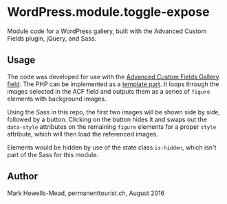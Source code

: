 # WordPress.module.toggle-expose
Module code for a WordPress gallery, built with the Advanced Custom Fields plugin, jQuery, and Sass.

## Usage
The code was developed for use with the [Advanced Custom Fields Gallery field](https://www.advancedcustomfields.com/resources/gallery/). The PHP can be implemented as a [template part](https://developer.wordpress.org/reference/functions/get_template_part/). It loops through the images selected in the ACF field and outputs them as a series of `figure` elements with background images.

Using the Sass in this repo, the first two images will be shown side by side, followed by a button. Clicking on the button hides it and swaps out the `data-style` attributes on the remaining `figure` elements for a proper `style` attribute, which will then load the referenced images.

Elements would be hidden by use of the state class `is-hidden`, which isn't part of the Sass for this module.

## Author
Mark Howells-Mead, permanenttourist.ch, August 2016
